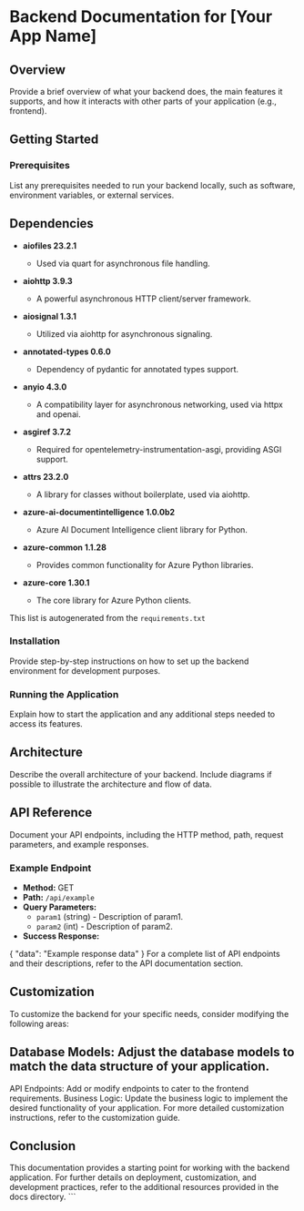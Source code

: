 # Backend Documentation for [Your App Name]

## Overview

Provide a brief overview of what your backend does, the main features it supports, and how it interacts with other parts of your application (e.g., frontend).

## Getting Started

### Prerequisites

List any prerequisites needed to run your backend locally, such as software, environment variables, or external services.

## Dependencies

- **aiofiles 23.2.1**
  - Used via quart for asynchronous file handling.

- **aiohttp 3.9.3**
  - A powerful asynchronous HTTP client/server framework.

- **aiosignal 1.3.1**
  - Utilized via aiohttp for asynchronous signaling.

- **annotated-types 0.6.0**
  - Dependency of pydantic for annotated types support.

- **anyio 4.3.0**
  - A compatibility layer for asynchronous networking, used via httpx and openai.

- **asgiref 3.7.2**
  - Required for opentelemetry-instrumentation-asgi, providing ASGI support.

- **attrs 23.2.0**
  - A library for classes without boilerplate, used via aiohttp.

- **azure-ai-documentintelligence 1.0.0b2**
  - Azure AI Document Intelligence client library for Python.

- **azure-common 1.1.28**
  - Provides common functionality for Azure Python libraries.

- **azure-core 1.30.1**
  - The core library for Azure Python clients.

This list is autogenerated from the `requirements.txt`

### Installation

Provide step-by-step instructions on how to set up the backend environment for development purposes.


### Running the Application

Explain how to start the application and any additional steps needed to access its features.


## Architecture

Describe the overall architecture of your backend. Include diagrams if possible to illustrate the architecture and flow of data.

## API Reference

Document your API endpoints, including the HTTP method, path, request parameters, and example responses.

### Example Endpoint

- **Method:** GET
- **Path:** `/api/example`
- **Query Parameters:**
  - `param1` (string) - Description of param1.
  - `param2` (int) - Description of param2.
- **Success Response:**
  
{
  "data": "Example response data"
}
  For a complete list of API endpoints and their descriptions, refer to the API documentation section.

## Customization
To customize the backend for your specific needs, consider modifying the following areas:

## Database Models: Adjust the database models to match the data structure of your application.
API Endpoints: Add or modify endpoints to cater to the frontend requirements.
Business Logic: Update the business logic to implement the desired functionality of your application.
For more detailed customization instructions, refer to the customization guide.

## Conclusion
This documentation provides a starting point for working with the backend application. For further details on deployment, customization, and development practices, refer to the additional resources provided in the docs directory. ```